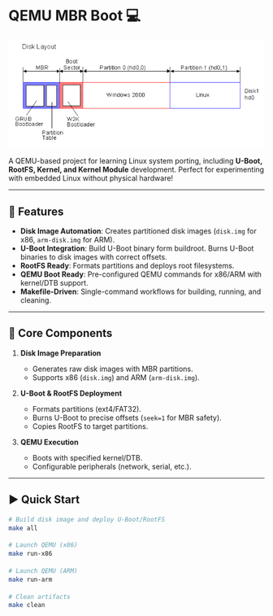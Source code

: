 # QEMU MBR Boot :computer:

![Project Banner](./dual_boot_disk_layout.gif)

A QEMU-based project for learning Linux system porting, including **U-Boot, RootFS, Kernel, and Kernel Module** development. Perfect for experimenting with embedded Linux without physical hardware!

---

## :rocket: Features
- **Disk Image Automation**: Creates partitioned disk images (`disk.img` for x86, `arm-disk.img` for ARM).
- **U-Boot Integration**: Build U-Boot binary form buildroot. Burns U-Boot binaries to disk images with correct offsets.
- **RootFS Ready**: Formats partitions and deploys root filesystems.
- **QEMU Boot Ready**: Pre-configured QEMU commands for x86/ARM with kernel/DTB support.
- **Makefile-Driven**: Single-command workflows for building, running, and cleaning.

---

## :wrench: Core Components
1. **Disk Image Preparation**
   - Generates raw disk images with MBR partitions.
   - Supports x86 (`disk.img`) and ARM (`arm-disk.img`).

2. **U-Boot & RootFS Deployment**
   - Formats partitions (ext4/FAT32).
   - Burns U-Boot to precise offsets (`seek=1` for MBR safety).
   - Copies RootFS to target partitions.

3. **QEMU Execution**
   - Boots with specified kernel/DTB.
   - Configurable peripherals (network, serial, etc.).

---

## :arrow_forward: Quick Start
```bash
# Build disk image and deploy U-Boot/RootFS
make all

# Launch QEMU (x86)
make run-x86

# Launch QEMU (ARM)
make run-arm

# Clean artifacts
make clean
